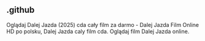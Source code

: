 ## .github

Oglądaj Dalej Jazda (2025) cda cały film za darmo - Dalej Jazda Film Online HD po polsku, Dalej Jazda caly film cda. Oglądaj film Dalej Jazda online. 
